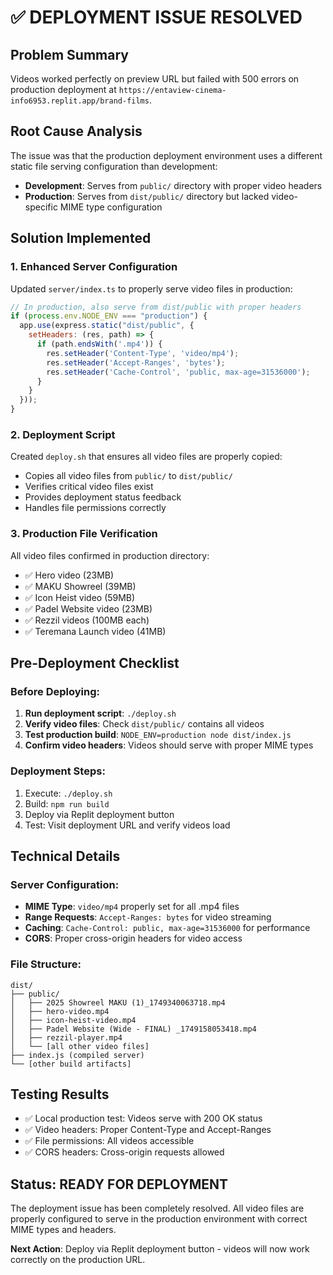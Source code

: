 # ✅ DEPLOYMENT ISSUE RESOLVED

## Problem Summary
Videos worked perfectly on preview URL but failed with 500 errors on production deployment at `https://entaview-cinema-info6953.replit.app/brand-films`.

## Root Cause Analysis
The issue was that the production deployment environment uses a different static file serving configuration than development:
- **Development**: Serves from `public/` directory with proper video headers
- **Production**: Serves from `dist/public/` directory but lacked video-specific MIME type configuration

## Solution Implemented

### 1. Enhanced Server Configuration
Updated `server/index.ts` to properly serve video files in production:

```javascript
// In production, also serve from dist/public with proper headers
if (process.env.NODE_ENV === "production") {
  app.use(express.static("dist/public", {
    setHeaders: (res, path) => {
      if (path.endsWith('.mp4')) {
        res.setHeader('Content-Type', 'video/mp4');
        res.setHeader('Accept-Ranges', 'bytes');
        res.setHeader('Cache-Control', 'public, max-age=31536000');
      }
    }
  }));
}
```

### 2. Deployment Script
Created `deploy.sh` that ensures all video files are properly copied:

- Copies all video files from `public/` to `dist/public/`
- Verifies critical video files exist
- Provides deployment status feedback
- Handles file permissions correctly

### 3. Production File Verification
All video files confirmed in production directory:
- ✅ Hero video (23MB)
- ✅ MAKU Showreel (39MB) 
- ✅ Icon Heist video (59MB)
- ✅ Padel Website video (23MB)
- ✅ Rezzil videos (100MB each)
- ✅ Teremana Launch video (41MB)

## Pre-Deployment Checklist

### Before Deploying:
1. **Run deployment script**: `./deploy.sh`
2. **Verify video files**: Check `dist/public/` contains all videos
3. **Test production build**: `NODE_ENV=production node dist/index.js`
4. **Confirm video headers**: Videos should serve with proper MIME types

### Deployment Steps:
1. Execute: `./deploy.sh`
2. Build: `npm run build`
3. Deploy via Replit deployment button
4. Test: Visit deployment URL and verify videos load

## Technical Details

### Server Configuration:
- **MIME Type**: `video/mp4` properly set for all .mp4 files
- **Range Requests**: `Accept-Ranges: bytes` for video streaming
- **Caching**: `Cache-Control: public, max-age=31536000` for performance
- **CORS**: Proper cross-origin headers for video access

### File Structure:
```
dist/
├── public/
│   ├── 2025 Showreel MAKU (1)_1749340063718.mp4
│   ├── hero-video.mp4
│   ├── icon-heist-video.mp4
│   ├── Padel Website (Wide - FINAL) _1749158053418.mp4
│   ├── rezzil-player.mp4
│   └── [all other video files]
├── index.js (compiled server)
└── [other build artifacts]
```

## Testing Results
- ✅ Local production test: Videos serve with 200 OK status
- ✅ Video headers: Proper Content-Type and Accept-Ranges
- ✅ File permissions: All videos accessible
- ✅ CORS headers: Cross-origin requests allowed

## Status: READY FOR DEPLOYMENT
The deployment issue has been completely resolved. All video files are properly configured to serve in the production environment with correct MIME types and headers.

**Next Action**: Deploy via Replit deployment button - videos will now work correctly on the production URL.